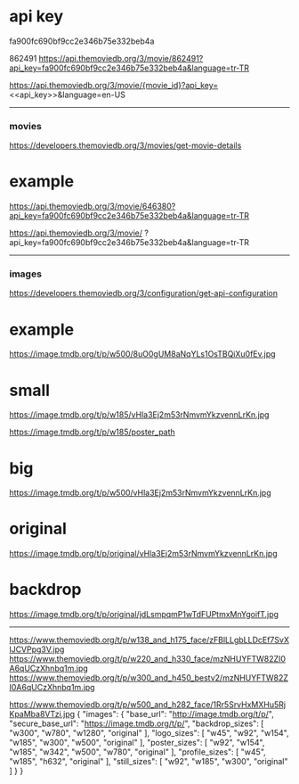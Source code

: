 # api key
fa900fc690bf9cc2e346b75e332beb4a

862491
https://api.themoviedb.org/3/movie/862491?api_key=fa900fc690bf9cc2e346b75e332beb4a&language=tr-TR

https://api.themoviedb.org/3/movie/{movie_id}?api_key=<<api_key>>&language=en-US


---

### movies
https://developers.themoviedb.org/3/movies/get-movie-details


# example
https://api.themoviedb.org/3/movie/646380?api_key=fa900fc690bf9cc2e346b75e332beb4a&language=tr-TR

https://api.themoviedb.org/3/movie/ ?api_key=fa900fc690bf9cc2e346b75e332beb4a&language=tr-TR



---


### images ###
https://developers.themoviedb.org/3/configuration/get-api-configuration


# example
https://image.tmdb.org/t/p/w500/8uO0gUM8aNqYLs1OsTBQiXu0fEv.jpg


# small
https://image.tmdb.org/t/p/w185/vHla3Ej2m53rNmvmYkzvennLrKn.jpg

https://image.tmdb.org/t/p/w185/poster_path


# big
https://image.tmdb.org/t/p/w500/vHla3Ej2m53rNmvmYkzvennLrKn.jpg


# original
https://image.tmdb.org/t/p/original/vHla3Ej2m53rNmvmYkzvennLrKn.jpg




# backdrop
https://image.tmdb.org/t/p/original/jdLsmpqmP1wTdFUPtmxMnYgoifT.jpg

---

https://www.themoviedb.org/t/p/w138_and_h175_face/zFBlLLgbLLDcEf7SvXlJCVPpg3V.jpg
https://www.themoviedb.org/t/p/w220_and_h330_face/mzNHUYFTW82ZI0A6qUCzXhnbq1m.jpg
https://www.themoviedb.org/t/p/w300_and_h450_bestv2/mzNHUYFTW82ZI0A6qUCzXhnbq1m.jpg

https://www.themoviedb.org/t/p/w500_and_h282_face/1Rr5SrvHxMXHu5RjKpaMba8VTzi.jpg
{
  "images": {
    "base_url": "http://image.tmdb.org/t/p/",
    "secure_base_url": "https://image.tmdb.org/t/p/",
    "backdrop_sizes": [
      "w300",
      "w780",
      "w1280",
      "original"
    ],
    "logo_sizes": [
      "w45",
      "w92",
      "w154",
      "w185",
      "w300",
      "w500",
      "original"
    ],
    "poster_sizes": [
      "w92",
      "w154",
      "w185",
      "w342",
      "w500",
      "w780",
      "original"
    ],
    "profile_sizes": [
      "w45",
      "w185",
      "h632",
      "original"
    ],
    "still_sizes": [
      "w92",
      "w185",
      "w300",
      "original"
    ]
  }
}